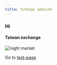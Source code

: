 ```yaml
---
title: Yihongs website
---
```

### Hi

#### Taiwan exchange

![night market](./night-market.jpg)

Go to [test-page](test-page.md)
